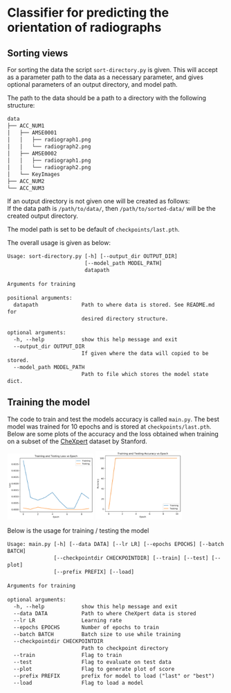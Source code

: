 # Classifier for predicting the orientation of radiographs

## Sorting views
For sorting the data the script `sort-directory.py` is given. This will accept as a parameter path to the data as a necessary parameter, and gives optional parameters of an output directory, and model path.

The path to the data should be a path to a directory with the following structure:
<pre><code>data
├── ACC_NUM1
│   ├── AMSE0001
│   │   ├── radiograph1.png
│   │   └── radiograph2.png
│   ├── AMSE0002
│   │   ├── radiograph1.png
│   │   └── radiograph2.png
│   └── KeyImages
├── ACC_NUM2
└── ACC_NUM3</code></pre>

If an output directory is not given one will be created as follows: <br/>
If the data path is `/path/to/data/`, then `/path/to/sorted-data/` will be the created output directory.

The model path is set to be default of `checkpoints/last.pth`.

The overall usage is given as below:
<pre><code>Usage: sort-directory.py [-h] [--output_dir OUTPUT_DIR]
                         [--model_path MODEL_PATH]
                         datapath

Arguments for training

positional arguments:
  datapath              Path to where data is stored. See README.md for
                        desired directory structure.

optional arguments:
  -h, --help            show this help message and exit
  --output_dir OUTPUT_DIR
                        If given where the data will copied to be stored.
  --model_path MODEL_PATH
                        Path to file which stores the model state dict.</code></pre>

## Training the model
The code to train and test the models accuracy is called `main.py`. The best model was trained for 10 epochs and is stored at `checkpoints/last.pth`. Below are some plots of the accuracy and the loss obtained when training on a subset of the [CheXpert](https://stanfordmlgroup.github.io/competitions/chexpert/) dataset by Stanford.

<img src="./outputs/loss.png" alt="drawing" width="200"/>
<img src="./outputs/accuracy.png" alt="drawing" width="200"/>

Below is the usage for training / testing the model
<pre><code>Usage: main.py [-h] [--data DATA] [--lr LR] [--epochs EPOCHS] [--batch BATCH]
               [--checkpointdir CHECKPOINTDIR] [--train] [--test] [--plot]
               [--prefix PREFIX] [--load]

Arguments for training

optional arguments:
  -h, --help            show this help message and exit
  --data DATA           Path to where CheXpert data is stored
  --lr LR               Learning rate
  --epochs EPOCHS       Number of epochs to train
  --batch BATCH         Batch size to use while training
  --checkpointdir CHECKPOINTDIR
                        Path to checkpoint directory
  --train               Flag to train
  --test                Flag to evaluate on test data
  --plot                Flag to generate plot of score
  --prefix PREFIX       prefix for model to load ("last" or "best")
  --load                Flag to load a model</code></pre>